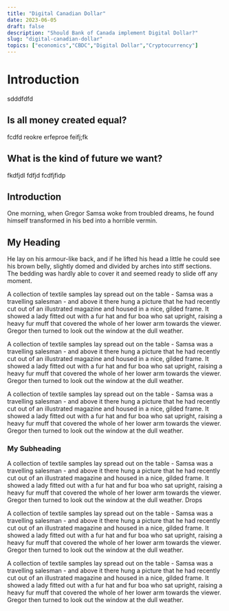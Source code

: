 ```yaml
---
title: "Digital Canadian Dollar"
date: 2023-06-05
draft: false
description: "Should Bank of Canada implement Digital Dollar?"
slug: "digital-canadian-dollar"
topics: ["economics","CBDC","Digital Dollar","Cryptocurrency"]
---
```


# Introduction

sdddfdfd

## Is all money created equal?

fcdfd
reokre erfeproe
feifj;fk

## What is the kind of future we want?

fkdfjdl
fdfjd
fcdfjfidp

## Introduction

One morning, when Gregor Samsa woke from troubled dreams, he found himself transformed in his bed into a horrible vermin.

## My Heading

He lay on his armour-like back, and if he lifted his head a little he could see his brown belly, slightly domed and divided by arches into stiff sections. The bedding was hardly able to cover it and seemed ready to slide off any moment.

A collection of textile samples lay spread out on the table - Samsa was a travelling salesman - and above it there hung a picture that he had recently cut out of an illustrated magazine and housed in a nice, gilded frame. It showed a lady fitted out with a fur hat and fur boa who sat upright, raising a heavy fur muff that covered the whole of her lower arm towards the viewer. Gregor then turned to look out the window at the dull weather. 


A collection of textile samples lay spread out on the table - Samsa was a travelling salesman - and above it there hung a picture that he had recently cut out of an illustrated magazine and housed in a nice, gilded frame. It showed a lady fitted out with a fur hat and fur boa who sat upright, raising a heavy fur muff that covered the whole of her lower arm towards the viewer. Gregor then turned to look out the window at the dull weather. 


A collection of textile samples lay spread out on the table - Samsa was a travelling salesman - and above it there hung a picture that he had recently cut out of an illustrated magazine and housed in a nice, gilded frame. It showed a lady fitted out with a fur hat and fur boa who sat upright, raising a heavy fur muff that covered the whole of her lower arm towards the viewer. Gregor then turned to look out the window at the dull weather. 



### My Subheading

A collection of textile samples lay spread out on the table - Samsa was a travelling salesman - and above it there hung a picture that he had recently cut out of an illustrated magazine and housed in a nice, gilded frame. It showed a lady fitted out with a fur hat and fur boa who sat upright, raising a heavy fur muff that covered the whole of her lower arm towards the viewer. Gregor then turned to look out the window at the dull weather. Drops

A collection of textile samples lay spread out on the table - Samsa was a travelling salesman - and above it there hung a picture that he had recently cut out of an illustrated magazine and housed in a nice, gilded frame. It showed a lady fitted out with a fur hat and fur boa who sat upright, raising a heavy fur muff that covered the whole of her lower arm towards the viewer. Gregor then turned to look out the window at the dull weather. 


A collection of textile samples lay spread out on the table - Samsa was a travelling salesman - and above it there hung a picture that he had recently cut out of an illustrated magazine and housed in a nice, gilded frame. It showed a lady fitted out with a fur hat and fur boa who sat upright, raising a heavy fur muff that covered the whole of her lower arm towards the viewer. Gregor then turned to look out the window at the dull weather. 


